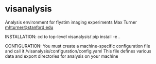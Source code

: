 # visanalysis
Analysis environment for flystim imaging experiments
Max Turner
mhturner@stanford.edu

INSTALLATION:
cd to top-level visanalysis/
pip install -e .

CONFIGURATION:
You must create a machine-specific configuration file and call it /visanalysis/configuration/config.yaml
This file defines various data and export directories for analysis on your machine
